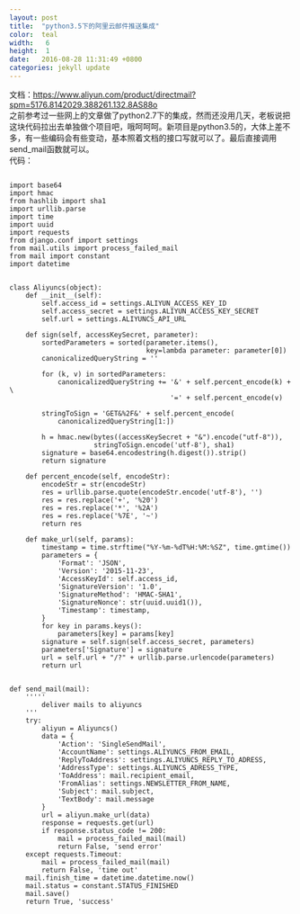 ```yaml
---
layout: post
title:  "python3.5下的阿里云邮件推送集成"
color:  teal
width:   6
height:  1
date:   2016-08-28 11:31:49 +0800
categories: jekyll update
---
```

文档：https://www.aliyun.com/product/directmail?spm=5176.8142029.388261.132.8AS88o   
之前参考过一些网上的文章做了python2.7下的集成，然而还没用几天，老板说把这块代码拉出去单独做个项目吧，哦呵呵呵。新项目是python3.5的，大体上差不多，有一些编码会有些变动，基本照着文档的接口写就可以了。最后直接调用send_mail函数就可以。   
代码：   
<pre><code>
import base64  
import hmac  
from hashlib import sha1  
import urllib.parse  
import time  
import uuid  
import requests  
from django.conf import settings  
from mail.utils import process_failed_mail  
from mail import constant  
import datetime  


class Aliyuncs(object):  
    def __init__(self):  
        self.access_id = settings.ALIYUN_ACCESS_KEY_ID  
        self.access_secret = settings.ALIYUN_ACCESS_KEY_SECRET  
        self.url = settings.ALIYUNCS_API_URL  

    def sign(self, accessKeySecret, parameter):  
        sortedParameters = sorted(parameter.items(),  
                                  key=lambda parameter: parameter[0])  
        canonicalizedQueryString = ''  

        for (k, v) in sortedParameters:  
            canonicalizedQueryString += '&' + self.percent_encode(k) + \  
                                        '=' + self.percent_encode(v)  

        stringToSign = 'GET&%2F&' + self.percent_encode(  
            canonicalizedQueryString[1:])  

        h = hmac.new(bytes((accessKeySecret + "&").encode("utf-8")),  
                     stringToSign.encode('utf-8'), sha1)  
        signature = base64.encodestring(h.digest()).strip()  
        return signature  

    def percent_encode(self, encodeStr):  
        encodeStr = str(encodeStr)  
        res = urllib.parse.quote(encodeStr.encode('utf-8'), '')  
        res = res.replace('+', '%20')  
        res = res.replace('*', '%2A')  
        res = res.replace('%7E', '~')  
        return res  

    def make_url(self, params):  
        timestamp = time.strftime("%Y-%m-%dT%H:%M:%SZ", time.gmtime())  
        parameters = {  
            'Format': 'JSON',  
            'Version': '2015-11-23',  
            'AccessKeyId': self.access_id,  
            'SignatureVersion': '1.0',  
            'SignatureMethod': 'HMAC-SHA1',  
            'SignatureNonce': str(uuid.uuid1()),  
            'Timestamp': timestamp,  
        }  
        for key in params.keys():  
            parameters[key] = params[key]  
        signature = self.sign(self.access_secret, parameters)  
        parameters['Signature'] = signature  
        url = self.url + "/?" + urllib.parse.urlencode(parameters)  
        return url  


def send_mail(mail):  
    '''''
        deliver mails to aliyuncs
    '''  
    try:  
        aliyun = Aliyuncs()  
        data = {  
            'Action': 'SingleSendMail',  
            'AccountName': settings.ALIYUNCS_FROM_EMAIL,  
            'ReplyToAddress': settings.ALIYUNCS_REPLY_TO_ADRESS,  
            'AddressType': settings.ALIYUNCS_ADRESS_TYPE,  
            'ToAddress': mail.recipient_email,  
            'FromAlias': settings.NEWSLETTER_FROM_NAME,  
            'Subject': mail.subject,  
            'TextBody': mail.message  
        }  
        url = aliyun.make_url(data)  
        response = requests.get(url)  
        if response.status_code != 200:  
            mail = process_failed_mail(mail)  
            return False, 'send error'  
    except requests.Timeout:  
        mail = process_failed_mail(mail)  
        return False, 'time out'  
    mail.finish_time = datetime.datetime.now()  
    mail.status = constant.STATUS_FINISHED  
    mail.save()  
    return True, 'success'
</code></pre>
